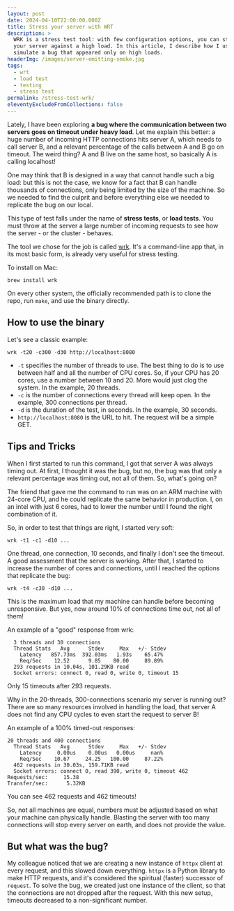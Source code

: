 ```yaml
---
layout: post
date: 2024-04-10T22:00:00.000Z
title: Stress your server with WRT
description: >
  WRK is a stress test tool: with few configuration options, you can stress test
  your server against a high load. In this article, I describe how I used it to
  simulate a bug that appeared only on high loads.
headerImg: /images/server-emitting-smoke.jpg
tags:
  - wrt
  - load test
  - testing
  - stress test
permalink: /stress-test-wrk/
eleventyExcludeFromCollections: false
---
```


Lately, I have been exploring **a bug where the communication between two servers goes on timeout under heavy load**. Let me explain this better: a huge number of incoming HTTP connections hits server A, which needs to call server B, and a relevant percentage of the calls between A and B go on timeout. The weird thing? A and B live on the same host, so basically A is calling localhost!

One may think that B is designed in a way that cannot handle such a big load: but this is not the case, we know for a fact that B can handle thousands of connections, only being limited by the size of the machine. So we needed to find the culprit and before everything else we needed to replicate the bug on our local.

This type of test falls under the name of **stress tests**, or **load tests**. You must throw at the server a large number of incoming requests to see how the server - or the cluster - behaves.

The tool we chose for the job is called [wrk](https://github.com/wg/wrk "wrk github homepage"). It's a command-line app that, in its most basic form, is already very useful for stress testing.

To install on Mac:

```shell
brew install wrk
```

On every other system, the officially recommended path is to clone the repo, run `make`, and use the binary directly.

## How to use the binary

Let's see a classic example:

```shell
wrk -t20 -c300 -d30 http://localhost:8080
```

* `-t` specifies the number of threads to use. The best thing to do is to use between half and all the number of CPU cores. So, if your CPU has 20 cores, use a number between 10 and 20. More would just clog the system. In the example, 20 threads.
* `-c` is the number of connections every thread will keep open. In the example, 300 connections per thread.
* `-d` is the duration of the test, in seconds. In the example, 30 seconds.
* `http://localhost:8080` is the URL to hit. The request will be a simple GET.

## Tips and Tricks

When I first started to run this command, I got that server A was always timing out. At first, I thought it was the bug, but no, the bug was that only a relevant percentage was timing out, not all of them. So, what's going on?

The friend that gave me the command to run was on an ARM machine with 24-core CPU, and he could replicate the same behavior in production. I, on an intel with just 6 cores, had to lower the number until I found the right combination of it.

So, in order to test that things are right, I started very soft:

```shell
wrk -t1 -c1 -d10 ...
```

One thread, one connection, 10 seconds, and finally I don't see the timeout. A good assessment that the server is working. After that, I started to increase the number of cores and connections, until I reached the options that replicate the bug:

```shell
wrk -t4 -c30 -d10 ...
```

This is the maximum load that my machine can handle before becoming unresponsive. But yes, now around 10% of connections time out, not all of them!

An example of a "good" response from wrk:

```shell
  3 threads and 30 connections
  Thread Stats   Avg      Stdev     Max   +/- Stdev
    Latency   857.73ms  392.03ms   1.93s    65.47%
    Req/Sec    12.52      9.85    80.00     89.89%
  293 requests in 10.04s, 101.29KB read
  Socket errors: connect 0, read 0, write 0, timeout 15
```

Only 15 timeouts after 293 requests.

Why in the 20-threads, 300-connections scenario my server is running out? There are so many resources involved in handling the load, that server A does not find any CPU cycles to even start the request to server B!

An example of a 100% timed-out responses:

```shell
20 threads and 400 connections
  Thread Stats   Avg      Stdev     Max   +/- Stdev
    Latency     0.00us    0.00us   0.00us     nan%
    Req/Sec    10.67     24.25   100.00     87.22%
  462 requests in 30.03s, 159.71KB read
  Socket errors: connect 0, read 390, write 0, timeout 462
Requests/sec:     15.38
Transfer/sec:      5.32KB
```

You can see 462 requests and 462 timeouts!

So, not all machines are equal, numbers must be adjusted based on what your machine can physically handle. Blasting the server with too many connections will stop every server on earth, and does not provide the value.

## But what was the bug?

My colleague noticed that we are creating a new instance of `httpx` client at every request, and this slowed down everything. `httpx` is a Python library to make HTTP requests, and it's considered the spiritual (faster) successor of `request`. To solve the bug, we created just one instance of the client, so that the connections are not dropped after the request. With this new setup, timeouts decreased to a non-significant number.
